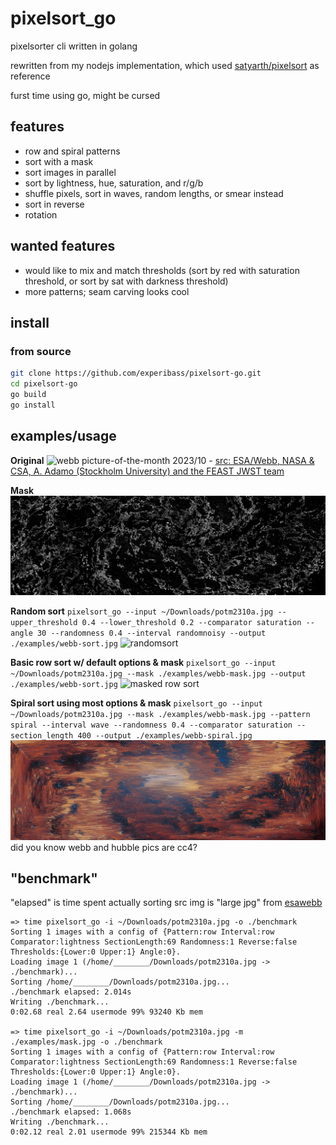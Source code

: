 # pixelsort_go
pixelsorter cli written in golang

rewritten from my nodejs implementation, which used [satyarth/pixelsort](https://github.com/satyarth/pixelsort/) as reference

furst time using go, might be cursed

## features
- row and spiral patterns
- sort with a mask
- sort images in parallel
- sort by lightness, hue, saturation, and r/g/b
- shuffle pixels, sort in waves, random lengths, or smear instead
- sort in reverse
- rotation

## wanted features
- would like to mix and match thresholds (sort by red with saturation threshold, or sort by sat with darkness threshold)
- more patterns; seam carving looks cool

## install
### from source
```sh
git clone https://github.com/experibass/pixelsort-go.git
cd pixelsort-go
go build
go install
```

## examples/usage
**Original**
![webb picture-of-the-month 2023/10](https://cdn.esawebb.org/archives/images/screen/potm2310a.jpg) - [src: ESA/Webb, NASA & CSA, A. Adamo (Stockholm University) and the FEAST JWST team](https://esawebb.org/images/potm2310a/)

**Mask**
![mask](./examples/mask.jpg)

**Random sort**
`pixelsort_go --input ~/Downloads/potm2310a.jpg --upper_threshold 0.4 --lower_threshold 0.2 --comparator saturation --angle 30 --randomness 0.4 --interval randomnoisy --output ./examples/webb-sort.jpg`
![randomsort](./examples/webb-random-angled.jpg)

**Basic row sort w/ default options & mask**
`pixelsort_go --input ~/Downloads/potm2310a.jpg --mask ./examples/webb-mask.jpg --output ./examples/webb-sort.jpg`
![masked row sort](./examples/webb-row-masked.jpg)

**Spiral sort using most options & mask**
`pixelsort_go --input ~/Downloads/potm2310a.jpg --mask ./examples/webb-mask.jpg --pattern spiral --interval wave --randomness 0.4 --comparator saturation --section_length 400 --output ./examples/webb-spiral.jpg`
![masked spiral sort](./examples/webb-spiral-masked.jpg)
did you know webb and hubble pics are cc4?

## "benchmark"
"elapsed" is time spent actually sorting
src img is "large jpg" from [esawebb](https://esawebb.org/images/potm2310a/)
```
=> time pixelsort_go -i ~/Downloads/potm2310a.jpg -o ./benchmark
Sorting 1 images with a config of {Pattern:row Interval:row Comparator:lightness SectionLength:69 Randomness:1 Reverse:false Thresholds:{Lower:0 Upper:1} Angle:0}.
Loading image 1 (/home/________/Downloads/potm2310a.jpg -> ./benchmark)...
Sorting /home/________/Downloads/potm2310a.jpg...
./benchmark elapsed: 2.014s
Writing ./benchmark...
0:02.68 real 2.64 usermode 99% 93240 Kb mem

=> time pixelsort_go -i ~/Downloads/potm2310a.jpg -m ./examples/mask.jpg -o ./benchmark
Sorting 1 images with a config of {Pattern:row Interval:row Comparator:lightness SectionLength:69 Randomness:1 Reverse:false Thresholds:{Lower:0 Upper:1} Angle:0}.
Loading image 1 (/home/________/Downloads/potm2310a.jpg -> ./benchmark)...
Sorting /home/________/Downloads/potm2310a.jpg...
./benchmark elapsed: 1.068s
Writing ./benchmark...
0:02.12 real 2.01 usermode 99% 215344 Kb mem
```
